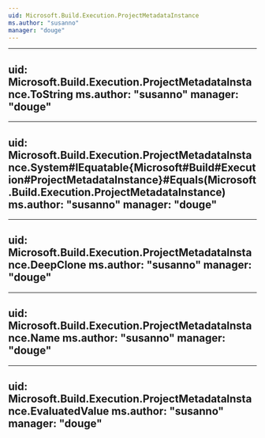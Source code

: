 ```yaml
---
uid: Microsoft.Build.Execution.ProjectMetadataInstance
ms.author: "susanno"
manager: "douge"
---
```


---
uid: Microsoft.Build.Execution.ProjectMetadataInstance.ToString
ms.author: "susanno"
manager: "douge"
---

---
uid: Microsoft.Build.Execution.ProjectMetadataInstance.System#IEquatable{Microsoft#Build#Execution#ProjectMetadataInstance}#Equals(Microsoft.Build.Execution.ProjectMetadataInstance)
ms.author: "susanno"
manager: "douge"
---

---
uid: Microsoft.Build.Execution.ProjectMetadataInstance.DeepClone
ms.author: "susanno"
manager: "douge"
---

---
uid: Microsoft.Build.Execution.ProjectMetadataInstance.Name
ms.author: "susanno"
manager: "douge"
---

---
uid: Microsoft.Build.Execution.ProjectMetadataInstance.EvaluatedValue
ms.author: "susanno"
manager: "douge"
---
